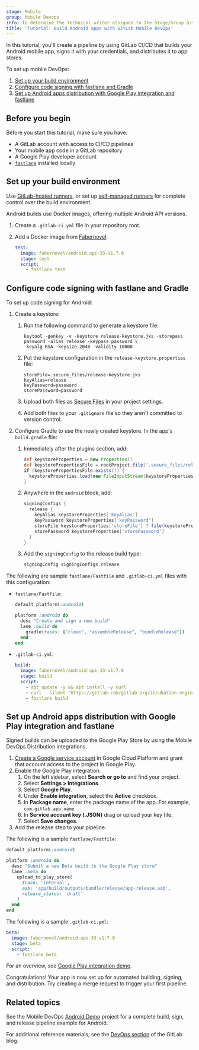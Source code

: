 ```yaml
---
stage: Mobile
group: Mobile Devops
info: To determine the technical writer assigned to the Stage/Group associated with this page, see https://handbook.gitlab.com/handbook/product/ux/technical-writing/#assignments
title: 'Tutorial: Build Android apps with GitLab Mobile DevOps'
---
```


In this tutorial, you'll create a pipeline by using GitLab CI/CD that builds your Android mobile app,
signs it with your credentials, and distributes it to app stores.

To set up mobile DevOps:

1. [Set up your build environment](#set-up-your-build-environment)
1. [Configure code signing with fastlane and Gradle](#configure-code-signing-with-fastlane-and-gradle)
1. [Set up Android apps distribution with Google Play integration and fastlane](#set-up-android-apps-distribution-with-google-play-integration-and-fastlane)

## Before you begin

Before you start this tutorial, make sure you have:

- A GitLab account with access to CI/CD pipelines
- Your mobile app code in a GitLab repository
- A Google Play developer account
- [`fastlane`](https://fastlane.tools) installed locally

## Set up your build environment

Use [GitLab-hosted runners](../runners/index.md),
or set up [self-managed runners](https://docs.gitlab.com/runner/#use-self-managed-runners)
for complete control over the build environment.

Android builds use Docker images, offering multiple Android API versions.

1. Create a `.gitlab-ci.yml` file in your repository root.
1. Add a Docker image from [Fabernovel](https://hub.docker.com/r/fabernovel/android/tags):

   ```yaml
   test:
     image: fabernovel/android:api-33-v1.7.0
     stage: test
     script:
       - fastlane test
   ```

## Configure code signing with fastlane and Gradle

To set up code signing for Android:

1. Create a keystore:

   1. Run the following command to generate a keystore file:

      ```shell
      keytool -genkey -v -keystore release-keystore.jks -storepass password -alias release -keypass password \
      -keyalg RSA -keysize 2048 -validity 10000
      ```

   1. Put the keystore configuration in the `release-keystore.properties` file:

      ```plaintext
      storeFile=.secure_files/release-keystore.jks
      keyAlias=release
      keyPassword=password
      storePassword=password
      ```

   1. Upload both files as [Secure Files](../secure_files/index.md) in your project settings.
   1. Add both files to your `.gitignore` file so they aren't committed to version control.
1. Configure Gradle to use the newly created keystore. In the app's `build.gradle` file:

   1. Immediately after the plugins section, add:

      ```gradle
      def keystoreProperties = new Properties()
      def keystorePropertiesFile = rootProject.file('.secure_files/release-keystore.properties')
      if (keystorePropertiesFile.exists()) {
        keystoreProperties.load(new FileInputStream(keystorePropertiesFile))
      }
      ```

   1. Anywhere in the `android` block, add:

      ```gradle
      signingConfigs {
        release {
          keyAlias keystoreProperties['keyAlias']
          keyPassword keystoreProperties['keyPassword']
          storeFile keystoreProperties['storeFile'] ? file(keystoreProperties['storeFile']) : null
          storePassword keystoreProperties['storePassword']
        }
      }
      ```

   1. Add the `signingConfig` to the release build type:

      ```gradle
      signingConfig signingConfigs.release
      ```

The following are sample `fastlane/Fastfile` and `.gitlab-ci.yml` files with this configuration:

- `fastlane/Fastfile`:

  ```ruby
  default_platform(:android)

  platform :android do
    desc "Create and sign a new build"
    lane :build do
      gradle(tasks: ["clean", "assembleRelease", "bundleRelease"])
    end
  end
  ```

- `.gitlab-ci.yml`:

  ```yaml
  build:
    image: fabernovel/android:api-33-v1.7.0
    stage: build
    script:
      - apt update -y && apt install -y curl
      - curl --silent "https://gitlab.com/gitlab-org/incubation-engineering/mobile-devops/download-secure-files/-/raw/main/installer" | bash
      - fastlane build
  ```

## Set up Android apps distribution with Google Play integration and fastlane

Signed builds can be uploaded to the Google Play Store by using the Mobile DevOps Distribution integrations.

1. [Create a Google service account](https://docs.fastlane.tools/actions/supply/#setup) in Google Cloud Platform and grant that account access to the project in Google Play.
1. Enable the Google Play integration:
   1. On the left sidebar, select **Search or go to** and find your project.
   1. Select **Settings > Integrations**.
   1. Select **Google Play**.
   1. Under **Enable integration**, select the **Active** checkbox.
   1. In **Package name**, enter the package name of the app. For example, `com.gitlab.app_name`.
   1. In **Service account key (.JSON)** drag or upload your key file.
   1. Select **Save changes**.
1. Add the release step to your pipeline.

The following is a sample `fastlane/Fastfile`:

```ruby
default_platform(:android)

platform :android do
  desc "Submit a new Beta build to the Google Play store"
  lane :beta do
    upload_to_play_store(
      track: 'internal',
      aab: 'app/build/outputs/bundle/release/app-release.aab',
      release_status: 'draft'
    )
  end
end
```

The following is a sample `.gitlab-ci.yml`:

```yaml
beta:
  image: fabernovel/android:api-33-v1.7.0
  stage: beta
  script:
    - fastlane beta
```

<i class="fa fa-youtube-play youtube" aria-hidden="true"></i>
For an overview, see [Google Play integration demo](https://youtu.be/Fxaj3hna4uk).

Congratulations! Your app is now set up for automated building, signing, and distribution. Try creating
a merge request to trigger your first pipeline.

## Related topics

See the Mobile DevOps [Android Demo](https://gitlab.com/gitlab-org/incubation-engineering/mobile-devops/demo-projects/android_demo)
project for a complete build, sign, and release pipeline example for Android.

For additional reference materials, see the [DevOps section](https://about.gitlab.com/blog/categories/devops/) of the GitLab blog.
